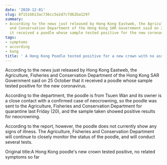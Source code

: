 ```yaml
---
date: '2020-12-01'
slug: 8f1516613ac736cc5e2d7cfd62ba1297
summary:
- According to the news just released by Hong Kong Eastweb, the Agriculture, Fisheries
  and Conservation Department of the Hong Kong SAR Government said on 25 October that
  it received a poodle whose sample tested positive for the new coronavirus.
tags:
- symptoms
- according
- kong
title: ' A Hong Kong Poodle tested positive for a new crown with no associated symptoms. '
---
```


 According to the news just released by Hong Kong Eastweb, the Agriculture, Fisheries and Conservation Department of the Hong Kong SAR Government said on 25 October that it received a poodle whose sample tested positive for the new coronavirus.

According to the department, the poodle is from Tsuen Wan and its owner is a close contact with a confirmed case of neocrowning, so the poodle was sent to the Agriculture, Fisheries and Conservation Department for quarantine last Friday (20), and the sample taken showed positive results for neocrowning.

According to the report, however, the poodle does not currently show any signs of illness. The Agriculture, Fisheries and Conservation Department will continue to closely monitor the status of the poodle, and will conduct several tests.

Original title:A Hong Kong poodle's new crown tested positive, no related symptoms so far

 
        